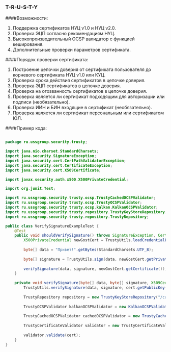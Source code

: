 ### T-R-U-S-T-Y

####Возможности:

1. Поддержка сертификатов НУЦ v1.0 и НУЦ v2.0.
2. Проверка ЭЦП согласно рекомендациям НУЦ.
3. Высокопроизводительный OCSP валидатор с функцией кеширования.
4. Дополнительные проверки параметров сертификата.

####Порядок проверки сертификата:
1. Построение цепочки доверия от сертификата пользователя до корневого сертификата НУЦ v1.0 или КУЦ.
2. Проверка срока действия сертификатов в цепочке доверия.
3. Проверка ЭЦП сертификатов в цепочке доверия.
4. Проверка на отозванность сертификатов в цепочке доверия.
5. Проверка является ли сертификат подходящим для авторизации или подписи (необязательно).
6. Проверка ИИН и БИН входящие в сертификат (необязательно).
7. Проверка является ли сертификат персональным или сертификатом ЮЛ.

####Пример кода:

```java

package ru.ussgroup.security.trusty;

import java.nio.charset.StandardCharsets;
import java.security.SignatureException;
import java.security.cert.CertPathValidatorException;
import java.security.cert.CertificateException;
import java.security.cert.X509Certificate;

import javax.security.auth.x500.X500PrivateCredential;

import org.junit.Test;

import ru.ussgroup.security.trusty.ocsp.TrustyCachedOCSPValidator;
import ru.ussgroup.security.trusty.ocsp.TrustyOCSPValidator;
import ru.ussgroup.security.trusty.ocsp.kalkan.KalkanOCSPValidator;
import ru.ussgroup.security.trusty.repository.TrustyKeyStoreRepository;
import ru.ussgroup.security.trusty.repository.TrustyRepository;

public class VerifySignatureExampleTest {
    @Test
    public void shouldVerifySignature() throws SignatureException, CertPathValidatorException, CertificateException {
        X500PrivateCredential newGostCert = TrustyUtils.loadCredentialFromResources("/example/ul_gost_2.0.p12", "123456");
        
        byte[] data = "Привет!".getBytes(StandardCharsets.UTF_8);
        
        byte[] signature = TrustyUtils.sign(data, newGostCert.getPrivateKey());
        
        verifySignature(data, signature, newGostCert.getCertificate());
    }
    
    private void verifySignature(byte[] data, byte[] signature, X509Certificate cert) throws SignatureException, CertPathValidatorException, CertificateException {
        TrustyUtils.verifySignature(data, signature, cert.getPublicKey());
        
        TrustyRepository repository = new TrustyKeyStoreRepository("/ca/kalkan_repository.jks");
        
        TrustyOCSPValidator kalkanOCSPValidator = new KalkanOCSPValidator("http://beren.pki.kz/ocsp/", repository);
        
        TrustyCachedOCSPValidator cachedOCSPValidator = new TrustyCachedOCSPValidator(kalkanOCSPValidator, 5, 60);
        
        TrustyCertificateValidator validator = new TrustyCertificateValidator.Builder(cachedOCSPValidator).build();
        
        validator.validate(cert);
    }
}

```
